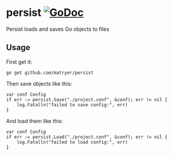 # persist [![GoDoc](https://godoc.org/github.com/matryer/persist?status.png)](http://godoc.org/github.com/matryer/persist)
Persist loads and saves Go objects to files

## Usage

First get it:

```
go get github.com/matryer/persist
```

Then save objects like this:

```
var conf Config
if err := persist.Save("./project.conf", &conf); err != nil {
	log.Fatalln("failed to save config:", err)
}
```

And load them like this:


```
var conf Config
if err := persist.Load("./project.conf", &conf); err != nil {
	log.Fatalln("failed to load config:", err)
}
```
